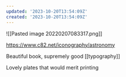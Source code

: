 ```yaml
---
updated: '2023-10-20T13:54:09Z'
created: '2023-10-20T13:54:09Z'
---
```

![[Pasted image 20220207083317.png]]

https://www.c82.net/iconography/astronomy

Beautiful book, supremely good [[typography]]

Lovely plates that would merit printing